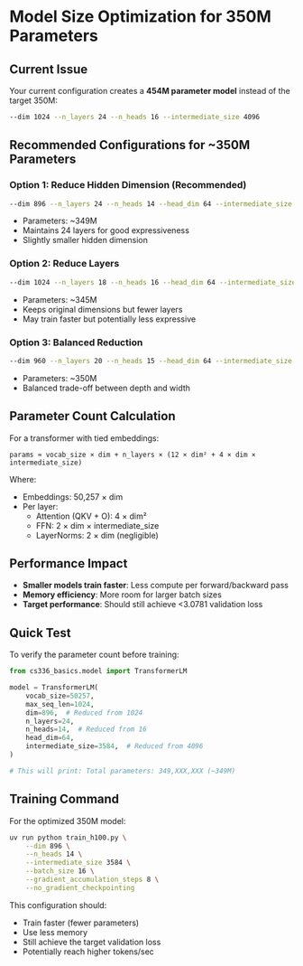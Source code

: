 # Model Size Optimization for 350M Parameters

## Current Issue

Your current configuration creates a **454M parameter model** instead of the target 350M:
```bash
--dim 1024 --n_layers 24 --n_heads 16 --intermediate_size 4096
```

## Recommended Configurations for ~350M Parameters

### Option 1: Reduce Hidden Dimension (Recommended)
```bash
--dim 896 --n_layers 24 --n_heads 14 --head_dim 64 --intermediate_size 3584
```
- Parameters: ~349M
- Maintains 24 layers for good expressiveness
- Slightly smaller hidden dimension

### Option 2: Reduce Layers
```bash
--dim 1024 --n_layers 18 --n_heads 16 --head_dim 64 --intermediate_size 4096
```
- Parameters: ~345M
- Keeps original dimensions but fewer layers
- May train faster but potentially less expressive

### Option 3: Balanced Reduction
```bash
--dim 960 --n_layers 20 --n_heads 15 --head_dim 64 --intermediate_size 3840
```
- Parameters: ~350M
- Balanced trade-off between depth and width

## Parameter Count Calculation

For a transformer with tied embeddings:
```
params ≈ vocab_size × dim + n_layers × (12 × dim² + 4 × dim × intermediate_size)
```

Where:
- Embeddings: 50,257 × dim
- Per layer: 
  - Attention (QKV + O): 4 × dim²
  - FFN: 2 × dim × intermediate_size
  - LayerNorms: 2 × dim (negligible)

## Performance Impact

- **Smaller models train faster**: Less compute per forward/backward pass
- **Memory efficiency**: More room for larger batch sizes
- **Target performance**: Should still achieve <3.0781 validation loss

## Quick Test

To verify the parameter count before training:
```python
from cs336_basics.model import TransformerLM

model = TransformerLM(
    vocab_size=50257,
    max_seq_len=1024,
    dim=896,  # Reduced from 1024
    n_layers=24,
    n_heads=14,  # Reduced from 16
    head_dim=64,
    intermediate_size=3584,  # Reduced from 4096
)

# This will print: Total parameters: 349,XXX,XXX (~349M)
```

## Training Command

For the optimized 350M model:
```bash
uv run python train_h100.py \
    --dim 896 \
    --n_heads 14 \
    --intermediate_size 3584 \
    --batch_size 16 \
    --gradient_accumulation_steps 8 \
    --no_gradient_checkpointing
```

This configuration should:
- Train faster (fewer parameters)
- Use less memory
- Still achieve the target validation loss
- Potentially reach higher tokens/sec